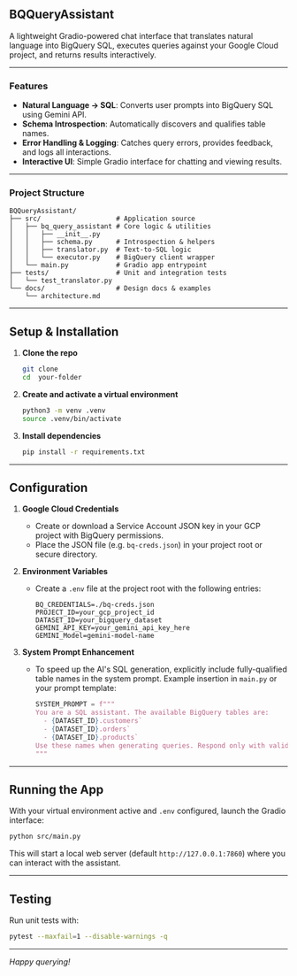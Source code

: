 ## BQQueryAssistant

A lightweight Gradio-powered chat interface that translates natural language into BigQuery SQL, executes queries against your Google Cloud project, and returns results interactively.

---

### Features

* **Natural Language → SQL**: Converts user prompts into BigQuery SQL using Gemini API.
* **Schema Introspection**: Automatically discovers and qualifies table names.
* **Error Handling & Logging**: Catches query errors, provides feedback, and logs all interactions.
* **Interactive UI**: Simple Gradio interface for chatting and viewing results.

---

### Project Structure

```text
BQQueryAssistant/
├── src/                   # Application source
│   ├── bq_query_assistant # Core logic & utilities
│   │   ├── __init__.py
│   │   ├── schema.py      # Introspection & helpers
│   │   ├── translator.py  # Text-to-SQL logic
│   │   └── executor.py    # BigQuery client wrapper
│   └── main.py            # Gradio app entrypoint
├── tests/                 # Unit and integration tests
│   └── test_translator.py
└── docs/                  # Design docs & examples
    └── architecture.md
```

---

## Setup & Installation

1. **Clone the repo**

   ```bash
   git clone
   cd  your-folder
   ```
2. **Create and activate a virtual environment**

   ```bash
   python3 -m venv .venv
   source .venv/bin/activate
   ```
3. **Install dependencies**

   ```bash
   pip install -r requirements.txt
   ```

---

## Configuration

1. **Google Cloud Credentials**

   * Create or download a Service Account JSON key in your GCP project with BigQuery permissions.
   * Place the JSON file (e.g. `bq-creds.json`) in your project root or secure directory.

2. **Environment Variables**

   * Create a `.env` file at the project root with the following entries:

     ```dotenv
     BQ_CREDENTIALS=./bq-creds.json
     PROJECT_ID=your_gcp_project_id
     DATASET_ID=your_bigquery_dataset
     GEMINI_API_KEY=your_gemini_api_key_here
     GEMINI_Model=gemini-model-name
     ```

3. **System Prompt Enhancement**

   * To speed up the AI's SQL generation, explicitly include fully-qualified table names in the system prompt. Example insertion in `main.py` or your prompt template:

     ```python
     SYSTEM_PROMPT = f"""
     You are a SQL assistant. The available BigQuery tables are:
       - {DATASET_ID}.customers`
       - {DATASET_ID}.orders`
       - {DATASET_ID}.products`
     Use these names when generating queries. Respond only with valid SQL.
     """
     ```

---

## Running the App

With your virtual environment active and `.env` configured, launch the Gradio interface:

```bash
python src/main.py
```

This will start a local web server (default `http://127.0.0.1:7860`) where you can interact with the assistant.

---

## Testing

Run unit tests with:

```bash
pytest --maxfail=1 --disable-warnings -q
```

---


*Happy querying!*
